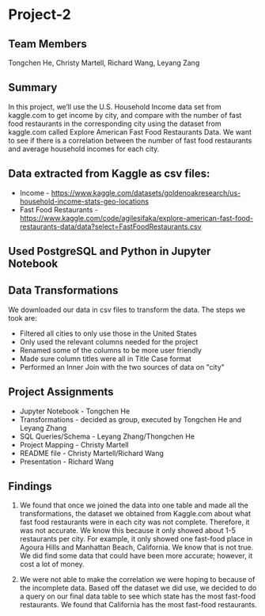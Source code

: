 # Project-2

## Team Members
Tongchen He, Christy Martell, Richard Wang, Leyang Zang

## Summary
In this project, we’ll use the U.S. Household Income data set from kaggle.com to get income by city, and compare with the number of fast food restaurants in the corresponding city using the dataset from kaggle.com called Explore American Fast Food Restaurants Data. We want to see if there is a correlation between the number of fast food restaurants and average household incomes for each city.

## Data extracted from Kaggle as csv files: 
- Income - https://www.kaggle.com/datasets/goldenoakresearch/us-household-income-stats-geo-locations 
- Fast Food Restaurants - https://www.kaggle.com/code/agilesifaka/explore-american-fast-food-restaurants-data/data?select=FastFoodRestaurants.csv

## Used PostgreSQL and Python in Jupyter Notebook

## Data Transformations
We downloaded our data in csv files to transform the data. The steps we took are:
- Filtered all cities to only use those in the United States
- Only used the relevant columns needed for the project
- Renamed some of the columns to be more user friendly
- Made sure column titles were all in Title Case format
- Performed an Inner Join with the two sources of data on "city"

## Project Assignments
- Jupyter Notebook - Tongchen He
- Transformations - decided as group, executed by Tongchen He and Leyang Zhang
- SQL Queries/Schema - Leyang Zhang/Thongchen He
- Project Mapping - Christy Martell
- README file - Christy Martell/Richard Wang
- Presentation - Richard Wang

## Findings
1. We found that once we joined the data into one table and made all the transformations, the dataset we obtained from Kaggle.com about what fast food restaurants were in each city was not complete. Therefore, it was not accurate. We know this because it only showed about 1-5 restaurants per city. For example, it only showed one fast-food place in Agoura Hills and Manhattan Beach, California. We know that is not true. We did find some data that could have been more accurate; however, it cost a lot of money.

2. We were not able to make the correlation we were hoping to because of the incomplete data. Based off the dataset we did use, we decided to do a query on our final data table to see which state has the most fast-food restaurants. We found that California has the most fast-food restaurants. 

